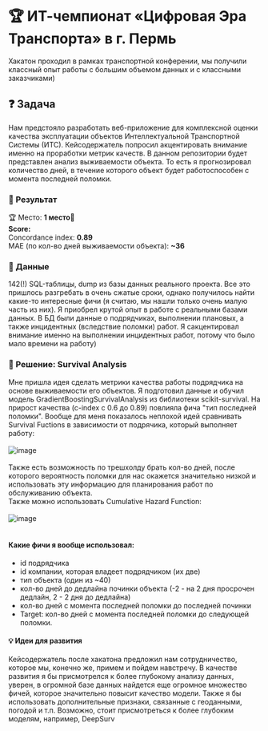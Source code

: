 # :trophy: ИТ-чемпионат «Цифровая Эра Транспорта» в г. Пермь
Хакатон проходил в рамках транспортной конферении, мы получили классный опыт работы с большим объемом данных и с классными заказчиками)
## ❓ Задача
Нам предстояло разработать веб-приложение для комплексной оценки качества эксплуатации объектов Интеллектуальной Транспортной Системы (ИТС). Кейсодержатель попросил акцентировать внимание именно на проработки метрик качеств. В данном репозитории будет представлен анализ выживаемости объекта. То есть я прогнозировал количество дней, в течение которого объект будет работоспособен с момента последней поломки. 

### :tada: Результат
:trophy: Место: **1 место**🥇</br>
**Score:** </br>
Concordance index: **0.89**</br>
MAE (по кол-во дней выживаемости объекта): **~36**

### :page_facing_up: Данные
142(!) SQL-таблицы, dump из базы данных реального проекта. Все это пришлось разгребать в очень сжатые сроки, однако получилось найти какие-то интересные фичи (я считаю, мы нашли только очень малую часть из них). Я приобрел крутой опыт в работе с реальными базами данных. В БД были данные о подрядчиках, выполнении плановых, а также инцидентных (вследствие поломки) работ. Я сакцентировал внимание именно на выполнении инцидентных работ, потому что было мало времени на работу)

### :memo: Решение: Survival Analysis
Мне пришла идея сделать метрики качества работы подрядчика на основе выживаемости его объектов. Я подготовил данные и обучил модель GradientBoostingSurvivalAnalysis из библиотеки scikit-survival. На прирост качества (c-index с 0.6 до 0.89) повлияла фича "тип последней поломки". Вообще для меня показалось неплохой идей сравнивать Survival Fuctions в зависимости от подрячика, который выполняет работу: </br></br>
![image](https://github.com/daniil-dushenev/its-perm-hack/assets/44606552/87edae47-f083-4d86-a861-8e3ce927d0c5)
</br></br>
Также есть возможность по трешхолду брать кол-во дней, после которого вероятность поломки для нас окажется значительно низкой и использовать эту информацию для планирования работ по обслуживанию объекта.</br>
Также можно использовать Сumulative Hazard Function:</br></br>
![image](https://github.com/daniil-dushenev/its-perm-hack/assets/44606552/ba68cff9-e298-4464-bdef-e58cf38010fe)
</br></br>
#### Какие фичи я вообще использовал:
* id подрядчика
* id компании, которая владеет подрядчиком (их две)
* тип объекта (один из ~40)
* кол-во дней до дедлайна починки объекта (-2 - на 2 дня просрочен дедлайн, 2 - 2 дня до дедлайна)
* кол-во дней с момента последней поломки до последней починки
* Target: кол-во дней с момента последней поломки до следующей поломки.

#### :bulb: Идеи для развития
Кейсодержатель после хакатона предложил нам сотрудничество, которое мы, конечно же, примем и пойдем навстречу. В качестве развития я бы присмотрелся к более глубокому анализу данных, уверен, в огромной базе данных найдется еще огромное множество фичей, которое значительно повысит качество модели. Также я бы использовать дополнительные признаки, связанные с геоданными, погодой и т.п. Возможно, стоит присмотреться к более глубоким моделям, например, DeepSurv
